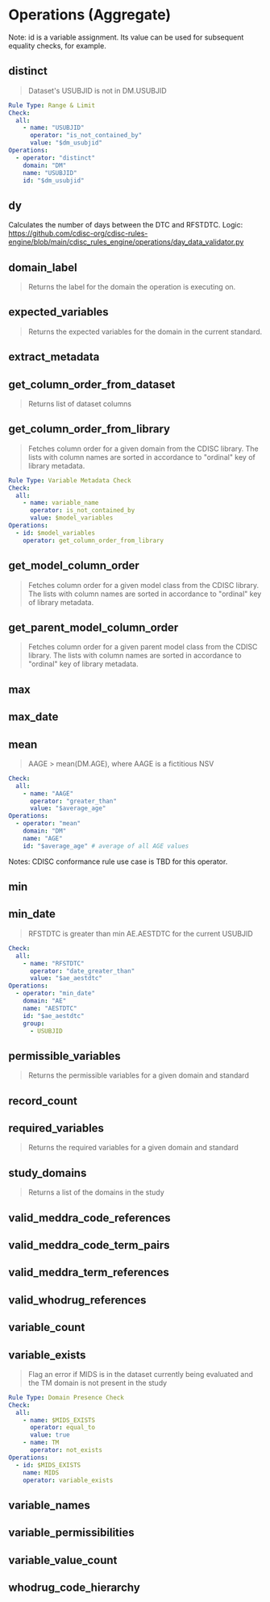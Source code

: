 # Operations (Aggregate)

Note: id is a variable assignment. Its value can be used for subsequent equality checks, for example.

## distinct

> Dataset's USUBJID is not in DM.USUBJID

```yaml
Rule Type: Range & Limit
Check:
  all:
    - name: "USUBJID"
      operator: "is_not_contained_by"
      value: "$dm_usubjid"
Operations:
  - operator: "distinct"
    domain: "DM"
    name: "USUBJID"
    id: "$dm_usubjid"
```

## dy

Calculates the number of days between the DTC and RFSTDTC. Logic: https://github.com/cdisc-org/cdisc-rules-engine/blob/main/cdisc_rules_engine/operations/day_data_validator.py

## domain_label

> Returns the label for the domain the operation is executing on.

## expected_variables

> Returns the expected variables for the domain in the current standard.

## extract_metadata

## get_column_order_from_dataset

> Returns list of dataset columns

## get_column_order_from_library

> Fetches column order for a given domain from the CDISC library. The lists with column names are sorted in accordance to "ordinal" key of library metadata.

```yaml
Rule Type: Variable Metadata Check
Check:
  all:
    - name: variable_name
      operator: is_not_contained_by
      value: $model_variables
Operations:
  - id: $model_variables
    operator: get_column_order_from_library
```

## get_model_column_order

> Fetches column order for a given model class from the CDISC library. The lists with column names are sorted in accordance to "ordinal" key of library metadata.

## get_parent_model_column_order

> Fetches column order for a given parent model class from the CDISC library. The lists with column names are sorted in accordance to "ordinal" key of library metadata.

## max

## max_date

## mean

> AAGE > mean(DM.AGE), where AAGE is a fictitious NSV

```yaml
Check:
  all:
    - name: "AAGE"
      operator: "greater_than"
      value: "$average_age"
Operations:
  - operator: "mean"
    domain: "DM"
    name: "AGE"
    id: "$average_age" # average of all AGE values
```

Notes: CDISC conformance rule use case is TBD for this operator.

## min

## min_date

> RFSTDTC is greater than min AE.AESTDTC for the current USUBJID

```yaml
Check:
  all:
    - name: "RFSTDTC"
      operator: "date_greater_than"
      value: "$ae_aestdtc"
Operations:
  - operator: "min_date"
    domain: "AE"
    name: "AESTDTC"
    id: "$ae_aestdtc"
    group:
      - USUBJID
```

## permissible_variables

> Returns the permissible variables for a given domain and standard

## record_count

## required_variables

> Returns the required variables for a given domain and standard

## study_domains

> Returns a list of the domains in the study

## valid_meddra_code_references

## valid_meddra_code_term_pairs

## valid_meddra_term_references

## valid_whodrug_references

## variable_count

## variable_exists

> Flag an error if MIDS is in the dataset currently being evaluated and the TM domain is not present in the study

```yaml
Rule Type: Domain Presence Check
Check:
  all:
    - name: $MIDS_EXISTS
      operator: equal_to
      value: true
    - name: TM
      operator: not_exists
Operations:
  - id: $MIDS_EXISTS
    name: MIDS
    operator: variable_exists
```

## variable_names

## variable_permissibilities

## variable_value_count

## whodrug_code_hierarchy
